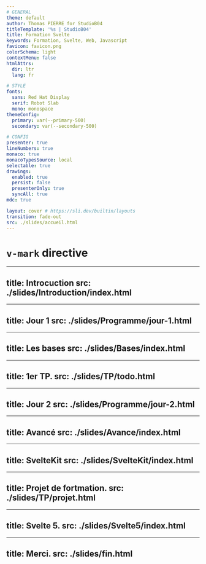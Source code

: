 ```yaml
---
# GENERAL
theme: default
author: Thomas PIERRE for StudioB04
titleTemplate: '%s | StudioB04'
title: Formation Svelte
keywords: Formation, Svelte, Web, Javascript
favicon: favicon.png
colorSchema: light
contextMenu: false
htmlAttrs:
  dir: ltr  
  lang: fr

# STYLE
fonts:
  sans: Red Hat Display
  serif: Robot Slab
  mono: monospace
themeConfig:
  primary: var(--primary-500)
  secondary: var(--secondary-500)

# CONFIG
presenter: true
lineNumbers: true
monaco: true
monacoTypesSource: local
selectable: true
drawings:
  enabled: true
  persist: false
  presenterOnly: true
  syncAll: true
mdc: true

layout: cover # https://sli.dev/builtin/layouts
transition: fade-out
src: ./slides/accueil.html
---
```


# <span v-mark.red="3"><code>v-mark</code> directive</span>

--- 
title: Introcuction
src: ./slides/Introduction/index.html
---

---
title: Jour 1
src: ./slides/Programme/jour-1.html
---

---
title: Les bases
src: ./slides/Bases/index.html
---

---
title: 1er TP.
src: ./slides/TP/todo.html
---

---
title: Jour 2
src: ./slides/Programme/jour-2.html
---

---
title: Avancé
src: ./slides/Avance/index.html
---


---
title: SvelteKit
src: ./slides/SvelteKit/index.html
---

---
title: Projet de fortmation.
src: ./slides/TP/projet.html
---


---
title: Svelte 5.
src: ./slides/Svelte5/index.html
---



---
title: Merci.
src: ./slides/fin.html
---
